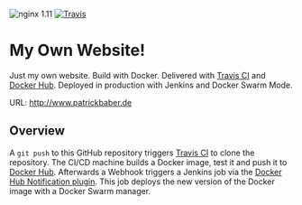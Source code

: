 ![nginx 1.11](https://img.shields.io/badge/nginx-1.11-brightgreen.svg?style=flat-square) [![Travis](https://img.shields.io/travis/patrickbaber/website.svg?style=flat-square)](https://travis-ci.org/patrickbaber/website)

# My Own Website!

Just my own website. Build with Docker. Delivered with [Travis CI](https://travis-ci.org/patrickbaber/website) and 
[Docker Hub](https://hub.docker.com/r/patrickbaber/website/). Deployed in production with Jenkins and Docker Swarm Mode.

URL: http://www.patrickbaber.de

## Overview

A `git push` to this GitHub repository triggers [Travis CI](https://travis-ci.org/patrickbaber/website) to clone the 
repository. The CI/CD machine builds a Docker image, test it and push it to 
[Docker Hub](https://hub.docker.com/r/patrickbaber/website/). Afterwards a Webhook triggers a Jenkins job via the 
[Docker Hub Notification plugin](https://wiki.jenkins-ci.org/display/JENKINS/CloudBees+Docker+Hub+Notification). This 
job deploys the new version of the Docker image with a Docker Swarm manager.
